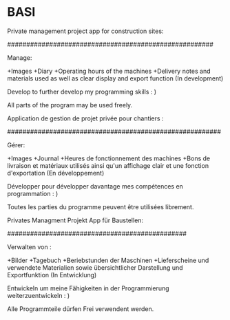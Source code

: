 # BASI


Private management project app for construction sites:

######################################################

Manage:

+Images
+Diary
+Operating hours of the machines
+Delivery notes and materials used as well as clear display and export function (In development)

Develop to further develop my programming skills : )

All parts of the program may be used freely.



Application de gestion de projet privée pour chantiers :

########################################################

Gérer:

+Images
+Journal
+Heures de fonctionnement des machines
+Bons de livraison et matériaux utilisés ainsi qu'un affichage clair et une fonction d'exportation (En développement)

Développer pour développer davantage mes compétences en programmation : )

Toutes les parties du programme peuvent être utilisées librement.



Privates Managment Projekt App für Baustellen:

###############################################


Verwalten von :

+Bilder
+Tagebuch
+Beriebstunden der Maschinen
+Lieferscheine und verwendete Materialien sowie übersichtlicher Darstellung und Exportfunktion (In Entwicklung)

Entwickeln um meine  Fähigkeiten in der Programmierung weiterzuentwickeln : )

Alle Programmteile dürfen Frei verwendent werden.
